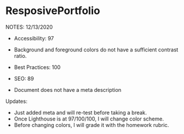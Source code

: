 # ResposivePortfolio


NOTES: 12/13/2020
- Accessibility: 97
- Background and foreground colors do not have a sufficient contrast ratio.

- Best Practices: 100

- SEO: 89
- Document does not have a meta description


Updates:
- Just added meta and will re-test before taking a break.
- Once Lighthouse is at 97/100/100, I will change color scheme.
- Before changing colors, I will grade it with the homework rubric.